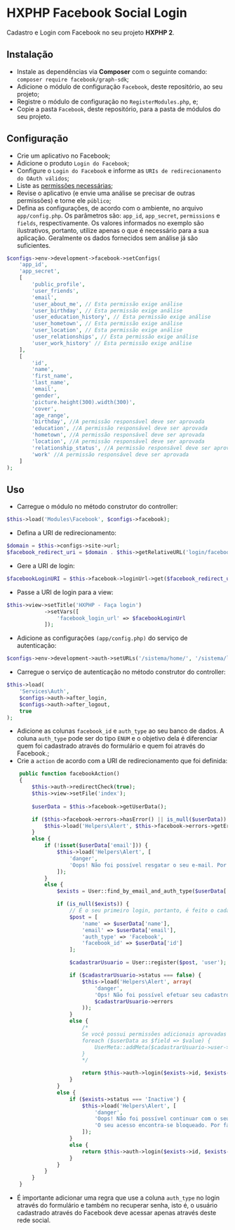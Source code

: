 # HXPHP Facebook Social Login
Cadastro e Login com Facebook no seu projeto **HXPHP 2**.

## Instalação
+ Instale as dependências via **Composer** com o seguinte comando: `composer require facebook/graph-sdk`;
+ Adicione o módulo de configuração `Facebook`, deste repositório, ao seu projeto;
+ Registre o módulo de configuração no `RegisterModules.php`, e;
+ Copie a pasta `Facebook`, deste repositório, para a pasta de módulos do seu projeto.

## Configuração
+ Crie um aplicativo no Facebook;
+ Adicione o produto `Login do Facebook`;
+ Configure o `Login do Facebook` e informe as `URIs de redirecionamento do OAuth válidos`;
+ Liste as [permissões necessárias](https://developers.facebook.com/docs/facebook-login/permissions);
+ Revise o aplicativo (e envie uma análise se precisar de outras permissões) e torne ele `público`;
+ Defina as configurações, de acordo com o ambiente, no arquivo `app/config.php`. Os parâmetros são: `app_id`, `app_secret`, `permissions` e `fields`, respectivamente. Os valores informados no exemplo são ilustrativos, portanto, utilize apenas o que é necessário para a sua aplicação. Geralmente os dados fornecidos sem análise já são suficientes.
```php
$configs->env->development->facebook->setConfigs(
    'app_id',
    'app_secret',
    [
        'public_profile',
        'user_friends',
        'email',
        'user_about_me', // Esta permissão exige análise
        'user_birthday', // Esta permissão exige análise
        'user_education_history', // Esta permissão exige análise
        'user_hometown', // Esta permissão exige análise
        'user_location', // Esta permissão exige análise
        'user_relationships', // Esta permissão exige análise
        'user_work_history' // Esta permissão exige análise
    ],
    [
        'id',
        'name',
        'first_name',
        'last_name',
        'email',
        'gender',
        'picture.height(300).width(300)',
        'cover',
        'age_range',
        'birthday', //A permissão responsável deve ser aprovada
        'education', //A permissão responsável deve ser aprovada
        'hometown', //A permissão responsável deve ser aprovada
        'location', //A permissão responsável deve ser aprovada
        'relationship_status', //A permissão responsável deve ser aprovada
        'work' //A permissão responsável deve ser aprovada
    ]
);
```

## Uso
+ Carregue o módulo no método construtor do controller:
```php
$this->load('Modules\Facebook', $configs->facebook);
```
+ Defina a URI de redirecionamento:
```php
$domain = $this->configs->site->url;
$facebook_redirect_uri = $domain . $this->getRelativeURL('login/facebook/', false);
```
+ Gere a URI de login:
```php
$facebookLoginURI = $this->facebook->loginUrl->get($facebook_redirect_uri);
```
+ Passe a URI de login para a view:
```php
$this->view->setTitle('HXPHP - Faça login')
            ->setVars([
                'facebook_login_url' => $facebookLoginUrl
            ]);
```
+ Adicione as configurações `(app/config.php)` do serviço de autenticação:
```php
$configs->env->development->auth->setURLs('/sistema/home/', '/sistema/login/');
```
+ Carregue o serviço de autenticação no método construtor do controller:
```php
$this->load(
    'Services\Auth',
    $configs->auth->after_login,
    $configs->auth->after_logout,
    true
);
```
+ Adicione as colunas `facebook_id` e `auth_type` ao seu banco de dados. A coluna `auth_type` pode ser do tipo `ENUM` e o objetivo dela é diferenciar quem foi cadastrado através do formulário e quem foi através do Facebook.;
+ Crie a `action` de acordo com a URI de redirecionamento que foi definida:
```php
    public function facebookAction()
    {
        $this->auth->redirectCheck(true);
        $this->view->setFile('index');
    
        $userData = $this->facebook->getUserData();

        if ($this->facebook->errors->hasError() || is_null($userData)) {
            $this->load('Helpers\Alert', $this->facebook->errors->getErrors());
        }
        else {
            if (!isset($userData['email'])) {
                $this->load('Helpers\Alert', [
                    'danger',
                    'Oops! Não foi possível resgatar o seu e-mail. Por favor, verifique e tente novamente'
                ]);
            }
            else {
                $exists = User::find_by_email_and_auth_type($userData['email'], 'Facebook');

                if (is_null($exists)) {
                    // É o seu primeiro login, portanto, é feito o cadastro
                    $post = [
                        'name' => $userData['name'],
                        'email' => $userData['email'],
                        'auth_type' => 'Facebook',
                        'facebook_id' => $userData['id']
                    ];

                    $cadastrarUsuario = User::register($post, 'user');

                    if ($cadastrarUsuario->status === false) {
                        $this->load('Helpers\Alert', array(
                            'danger',
                            'Ops! Não foi possível efetuar seu cadastro. <br> Verifique os erros abaixo:',
                            $cadastrarUsuario->errors
                        ));
                    }
                    else {
                        /*
                        Se você possui permissões adicionais aprovadas pode salvar outras informações do usuário em uma tabela específica.
                        foreach ($userData as $field => $value) {
                            UserMeta::addMeta($cadastrarUsuario->user->id, $field, $value);
                        }
                        */

                        return $this->auth->login($exists->id, $exists->email);
                    }
                }
                else {
                    if ($exists->status === 'Inactive') {
                        $this->load('Helpers\Alert', [
                            'danger',
                            'Oops! Não foi possível continuar com o seu login.',
                            'O seu acesso encontra-se bloqueado. Por favor, contate o suporte para que a situação seja resolvida.'
                        ]);
                    }
                    else {
                        return $this->auth->login($exists->id, $exists->email);
                    }
                }
            }
        }
    }
```
+ É importante adicionar uma regra que use a coluna `auth_type` no login através do formulário e também no recuperar senha, isto é, o usuário cadastrado através do Facebook deve acessar apenas através deste rede social. 